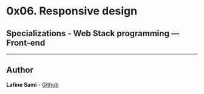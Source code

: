 # 0x06. Responsive design
 
## Specializations - Web Stack programming ― Front-end


 ---------


## Author

**Lafine Sami** - [Github](https://github.com/afinesami)